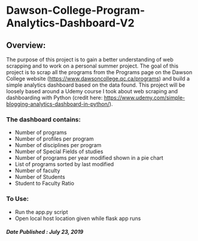 # Dawson-College-Program-Analytics-Dashboard-V2

## Overview: 

The purpose of this project is to gain a better understanding of web scrapping and to work on a personal summer project. The goal of this project is to scrap all the programs from the Programs page on the Dawson College website (https://www.dawsoncollege.qc.ca/programs) and build a simple analytics dashboard based on the data found. This project will be loosely based around a Udemy course I took about web scraping and dashboarding with Python (credit here: https://www.udemy.com/simple-blogging-analytics-dashboard-in-python/). 

### The dashboard contains: 
-	Number of programs
-	Number of profiles per program
-	Number of disciplines per program
-	Number of Special Fields of studies 
- Number of programs per year modified shown in a pie chart
-	List of programs sorted by last modified
- Number of faculty 
- Number of Students
- Student to Faculty Ratio

### To Use: 

- Run the app.py script
- Open local host location given while flask app runs

##### Date Published : July 23, 2019
